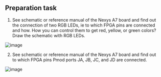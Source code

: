 ## Preparation task
1. See schematic or reference manual of the Nexys A7 board and find out the connection of two RGB LEDs, ie to which FPGA pins are connected and how. How you can control them to get red, yellow, or green colors? Draw the schematic with RGB LEDs.

![image](https://user-images.githubusercontent.com/99410896/160932932-f9319750-6e2c-435f-ade8-1b552408ca28.png)

2. See schematic or reference manual of the Nexys A7 board and find out to which FPGA pins Pmod ports JA, JB, JC, and JD are connected.

![image](https://user-images.githubusercontent.com/99410896/160932330-6ff736ac-345a-40c6-b92c-b85a8e7139e4.png)

